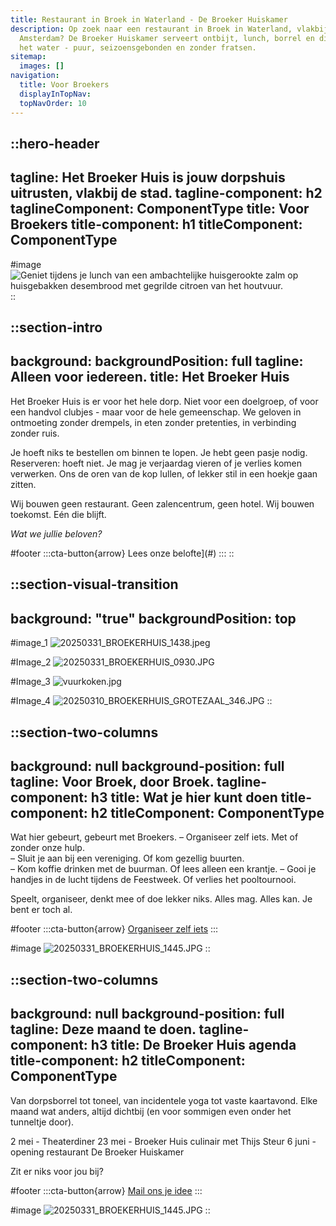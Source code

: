 ```yaml
---
title: Restaurant in Broek in Waterland - De Broeker Huiskamer
description: Op zoek naar een restaurant in Broek in Waterland, vlakbij
  Amsterdam? De Broeker Huiskamer serveert ontbijt, lunch, borrel en diner aan
  het water - puur, seizoensgebonden en zonder fratsen.
sitemap:
  images: []
navigation:
  title: Voor Broekers
  displayInTopNav: 
  topNavOrder: 10
---
```


::hero-header
---
tagline: Het Broeker Huis is jouw dorpshuis
  uitrusten, vlakbij de stad.
tagline-component: h2
taglineComponent: ComponentType
title: Voor Broekers
title-component: h1
titleComponent: ComponentType
---
#image
![Geniet tijdens je lunch van een ambachtelijke huisgerookte zalm op huisgebakken desembrood met gegrilde citroen van het houtvuur.](/20250310_BROEKERHUIS_REGENTESSEKAMER_354_optimized.jpg)
::

::section-intro
---
background: 
backgroundPosition: full
tagline: Alleen voor iedereen.
title: Het Broeker Huis
---
Het Broeker Huis is er voor het hele dorp. Niet voor een doelgroep, of voor een handvol clubjes - maar voor de hele gemeenschap.
We geloven in ontmoeting zonder drempels, in eten zonder pretenties, in verbinding zonder ruis.

Je hoeft niks te bestellen om binnen te lopen. Je hebt geen pasje nodig. Reserveren: hoeft niet. Je mag je verjaardag vieren of je verlies komen verwerken. Ons de oren van de kop lullen, of lekker stil in een hoekje gaan zitten.

Wij bouwen geen restaurant. Geen zalencentrum, geen hotel. Wij bouwen toekomst. Eén die blijft.

*Wat we jullie beloven?*

#footer
  :::cta-button{arrow}
  Lees onze belofte](#)
  :::
::

::section-visual-transition
---
background: "true"
backgroundPosition: top
---
#image_1
![20250331\_BROEKERHUIS\_1438.jpeg](/20250331_BROEKERHUIS_0609.JPG)

#Image_2
![20250331\_BROEKERHUIS\_0930.JPG](/20250331_BROEKERHUIS_0930.JPG)

#Image_3
![vuurkoken.jpg](/vuurkoken.jpg)

#Image_4
![20250310\_BROEKERHUIS\_GROTEZAAL\_346.JPG](/20250310_BROEKERHUIS_GROTEZAAL_346.JPG)
::

::section-two-columns
---
background: null
background-position: full
tagline: Voor Broek, door Broek.
tagline-component: h3
title: Wat je hier kunt doen
title-component: h2
titleComponent: ComponentType
---
Wat hier gebeurt, gebeurt met Broekers.
– Organiseer zelf iets. Met of zonder onze hulp.  
– Sluit je aan bij een vereniging. Of kom gezellig buurten.  
– Kom koffie drinken met de buurman. Of lees alleen een krantje.
– Gooi je handjes in de lucht tijdens de Feestweek. Of verlies het pooltournooi. 

Speelt, organiseer, denkt mee of doe lekker niks. Alles mag. Alles kan. Je bent er toch al.

#footer
  :::cta-button{arrow}
  [Organiseer zelf iets](/Het%20Broeker%20Huis)
  :::

#image
![20250331\_BROEKERHUIS\_1445.JPG](/20250331_BROEKERHUIS_0297.JPG)
::

::section-two-columns
---
background: null
background-position: full
tagline: Deze maand te doen.
tagline-component: h3
title: De Broeker Huis agenda
title-component: h2
titleComponent: ComponentType
---
Van dorpsborrel tot toneel, van incidentele yoga tot vaste kaartavond.
Elke maand wat anders, altijd dichtbij (en voor sommigen even onder het tunneltje door).

2 mei - Theaterdiner
23 mei - Broeker Huis culinair met Thijs Steur
6 juni - opening restaurant De Broeker Huiskamer

Zit er niks voor jou bij?


#footer
  :::cta-button{arrow}
  [Mail ons je idee](/Het%20Broeker%20Huis)
  :::

#image
![20250331\_BROEKERHUIS\_1445.JPG](/20250331_BROEKERHUIS_0297.JPG)
::